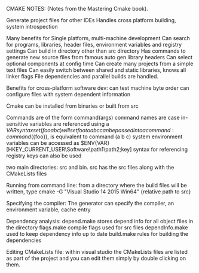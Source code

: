 CMAKE NOTES:
(Notes from the Mastering Cmake book).

Generate project files for other IDEs
Handles cross platform building, system introspection

Many benefits for Single platform, multi-machine development
Can search for programs, libraries, header files, environment variables and registry settings
Can build in directory other than src directory
Has commands to generate new source files from famous auto gen library headers
Can select optional components at config time
Can create many projects from a simple text files
Can easily switch between shared and static libraries, knows all linker flags
File dependencies and parallel builds are handled.

Benefits for cross-platform software dev:
can test machine byte order
can configure files with system dependent information

Cmake can be installed from binaries or built from src

Commands are of the form command(args)
command names are case in-sensitive
variables are referenced using a ${VAR} syntax
set (foo a b c) will set foo to a b c
can be passed in to a command: command (${foo}), is equivalent to command (a b c)
system environment variables can be accessed as $ENV{VAR}
[HKEY_CURRENT_USER\\Software\\path1\\path2;key] syntax for referencing registry keys can
also be used

two main directories: src and bin. src has the src files along with the CMakeLists files

Running from command line:
from a directory where the build files will be written, type
cmake -G "Visual Studio 14 2015 Win64" {relative path to src}

Specifying the compiler:
The generator can specify the compiler, an environment variable, cache entry

Dependency analysis:
depend.make stores depend info for all object files in the directory
flags.make compile flags used for src files
dependInfo.make used to keep dependency info up to date
build.make rules for building the dependencies
 
 Editing CMakeLists file:
 within visual studio the CMakeLists files are listed as part of the project and you can edit them simply by double clicking on them.
 